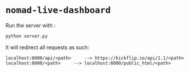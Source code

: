 `nomad-live-dashboard`
======================

Run the server with :

```bash
python server.py
```

It will redirect all requests as such:
```
localhost:8000/api/<path>     --> https://kickflip.io/api/1.1/<path>
localhost:8000/<path>     --> localhost:8000/public_html/<path>
```
